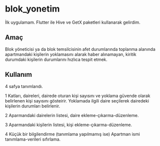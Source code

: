 # blok_yonetim

İlk uygulamam. Flutter ile Hive ve GetX paketleri kullanarak gelirdim.

## Amaç

Blok yöneticisi ya da blok temsilcisinin afet durumlarında toplanma alanında apartmandaki kişilerin yoklamasını alarak haber alınamayan, kiritik durumdaki kişilerin durumlarını hızlıca tespit etmek.

## Kullanım

4 safya tanımlandı.

1 Katları, daireleri, dairede oturan kişi sayısını ve yoklama güvende olarak belirlenen kişi sayısını gösteirir. Yoklamada ilgili daire seçilerek dairedeki kişilerin durumları belirlenir.

2 Aparmandaki dairelerin listesi, daire ekleme-çıkarma-düzenleme.

3 Aparmandaki kişilerin listesi, kişi ekleme-çıkarma-düzenleme.

4 Küçük bir bilgilendirme (tanımlama yapılmamış ise) Apartman ismi tanımlama-verileri sıfırlama.
